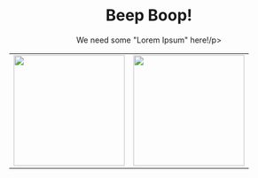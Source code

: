 <h1 align="center">Beep Boop!</h1>

<p align="center">We need some "Lorem Ipsum" here!/p>

<table>
 <tr>
    <td>
<img align="center" height="200px" src="https://github-readme-stats.vercel.app/api?username=mcengiz98&show_icons=true&theme=dark&hide=prs"/>
    </td>
    <td>
<img align="center" height="200px" src="https://github-readme-stats.vercel.app/api/top-langs/?username=mcengiz98&theme=dark&langs_count=100&layout=compact"/>
    </td>
 </tr>
</table>
